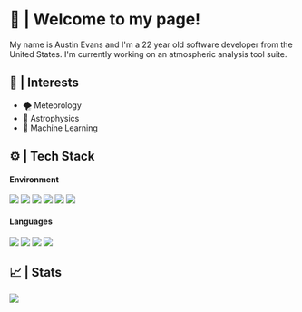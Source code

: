# 👋 | Welcome to my page!

My name is Austin Evans and I'm a 22 year old software developer from the United States. I'm currently working on an atmospheric analysis tool suite.


## 📄 | Interests 
- 🌪️ Meteorology
- 🌌 Astrophysics
- 🧠 Machine Learning


## ⚙️ | Tech Stack

#### Environment
![](https://img.shields.io/badge/OS-Mac_OS-informational?style=for-the-badge&logo=apple&logoColor=white&color=81a1c1)
![](https://img.shields.io/badge/OS-Arch_Linux-informational?style=for-the-badge&logo=arch-linux&logoColor=white&color=81a1c1)
![](https://img.shields.io/badge/Terminal-WezTerm-informational?style=for-the-badge&logo=gnome-terminal&logoColor=white&color=81a1c1)
![](https://img.shields.io/badge/Editor-Neovim-informational?style=for-the-badge&logo=neovim&logoColor=white&color=81a1c1)
![](https://img.shields.io/badge/Shell-Zsh-informational?style=for-the-badge&logo=gnu-bash&logoColor=white&color=81a1c1)
![](https://img.shields.io/badge/Tool-Tmux-informational?style=for-the-badge&logo=tmux&logoColor=white&color=81a1c1)

#### Languages
![](https://img.shields.io/badge/Lang-Rust-informational?style=for-the-badge&logo=rust&logoColor=white&color=81a1c1)
![](https://img.shields.io/badge/Lang-Go-informational?style=for-the-badge&logo=go&logoColor=white&color=81a1c1)
![](https://img.shields.io/badge/Lang-C++-informational?style=for-the-badge&logo=c%2b%2b&logoColor=white&color=81a1c1)
![](https://img.shields.io/badge/Lang-Typescript-informational?style=for-the-badge&logo=typescript&logoColor=white&color=81a1c1)


## 📈 | Stats
<img src="http://github-readme-streak-stats.herokuapp.com?user=AustinEvansWX&theme=nord&hide_border=true">
